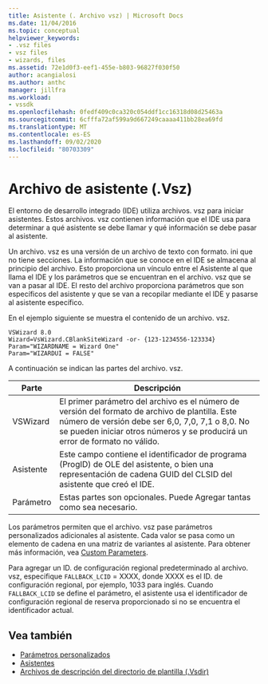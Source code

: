 ```yaml
---
title: Asistente (. Archivo vsz) | Microsoft Docs
ms.date: 11/04/2016
ms.topic: conceptual
helpviewer_keywords:
- .vsz files
- vsz files
- wizards, files
ms.assetid: 72e1d0f3-eef1-455e-b803-96827f030f50
author: acangialosi
ms.author: anthc
manager: jillfra
ms.workload:
- vssdk
ms.openlocfilehash: 0fedf409c0ca320c054ddf1cc16318d08d25463a
ms.sourcegitcommit: 6cfffa72af599a9d667249caaaa411bb28ea69fd
ms.translationtype: MT
ms.contentlocale: es-ES
ms.lasthandoff: 09/02/2020
ms.locfileid: "80703309"
---
```

# <a name="wizard-vsz-file"></a>Archivo de asistente (.Vsz)

El entorno de desarrollo integrado (IDE) utiliza archivos. vsz para iniciar asistentes. Estos archivos. vsz contienen información que el IDE usa para determinar a qué asistente se debe llamar y qué información se debe pasar al asistente.

Un archivo. vsz es una versión de un archivo de texto con formato. ini que no tiene secciones. La información que se conoce en el IDE se almacena al principio del archivo. Esto proporciona un vínculo entre el Asistente al que llama el IDE y los parámetros que se encuentran en el archivo. vsz que se van a pasar al IDE. El resto del archivo proporciona parámetros que son específicos del asistente y que se van a recopilar mediante el IDE y pasarse al asistente específico.

En el ejemplo siguiente se muestra el contenido de un archivo. vsz.

```
VSWizard 8.0
Wizard=VsWizard.CBlankSiteWizard -or- {123-1234556-123334}
Param="WIZARDNAME = Wizard One"
Param="WIZARDUI = FALSE"
```

A continuación se indican las partes del archivo. vsz.

|Parte|Descripción|
|----------|-----------------|
|VSWizard|El primer parámetro del archivo es el número de versión del formato de archivo de plantilla. Este número de versión debe ser 6,0, 7,0, 7,1 o 8,0. No se pueden iniciar otros números y se producirá un error de formato no válido.|
|Asistente|Este campo contiene el identificador de programa (ProgID) de OLE del asistente, o bien una representación de cadena GUID del CLSID del asistente que creó el IDE.|
|Parámetro|Estas partes son opcionales. Puede Agregar tantas como sea necesario.|

Los parámetros permiten que el archivo. vsz pase parámetros personalizados adicionales al asistente. Cada valor se pasa como un elemento de cadena en una matriz de variantes al asistente. Para obtener más información, vea [Custom Parameters](../../extensibility/internals/custom-parameters.md).

Para agregar un ID. de configuración regional predeterminado al archivo. vsz, especifique `FALLBACK_LCID` = XXXX, donde XXXX es el ID. de configuración regional, por ejemplo, 1033 para inglés. Cuando `FALLBACK_LCID` se define el parámetro, el asistente usa el identificador de configuración regional de reserva proporcionado si no se encuentra el identificador actual.

## <a name="see-also"></a>Vea también

- [Parámetros personalizados](../../extensibility/internals/custom-parameters.md)
- [Asistentes](../../extensibility/internals/wizards.md)
- [Archivos de descripción del directorio de plantilla (.Vsdir)](../../extensibility/internals/template-directory-description-dot-vsdir-files.md)

